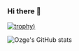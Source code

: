 ### Hi there 👋

[![trophy](https://github-profile-trophy.vercel.app/?username=OzgeOzkaya&theme=gruvbox))](https://github.com/ryo-ma/github-profile-trophy)


![Ozge's GitHub stats](https://github-readme-stats.vercel.app/api?username=OzgeOzkaya&show_icons=true&theme=radical)


<!--
**OzgeOzkaya/OzgeOzkaya** is a ✨ _special_ ✨ repository because its `README.md` (this file) appears on your GitHub profile.

Here are some ideas to get you started:

- 🔭 I’m currently working on ...
- 🌱 I’m currently learning ...
- 👯 I’m looking to collaborate on ...
- 🤔 I’m looking for help with ...
- 💬 Ask me about ...
- 📫 How to reach me: ...
- 😄 Pronouns: ...
- ⚡ Fun fact: ...
-->
